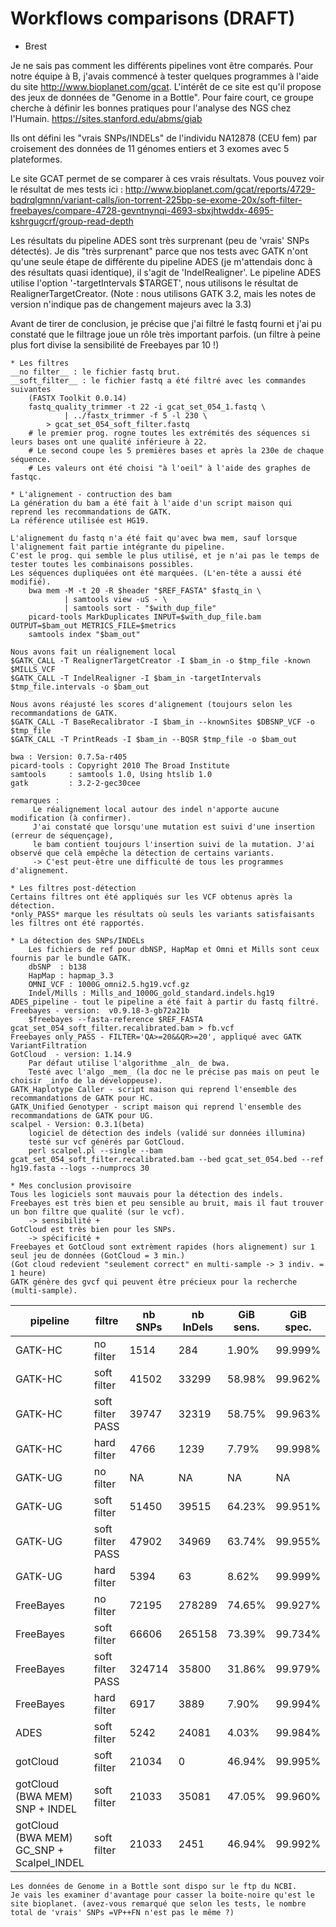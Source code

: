 # Workflows comparisons (DRAFT)

* Brest

Je ne sais pas comment les différents pipelines vont être comparés.
Pour notre équipe à B, j'avais commencé à tester quelques programmes à l'aide du site http://www.bioplanet.com/gcat.
L'intérêt de ce site est qu'il propose des jeux de données de "Genome in a Bottle".
Pour faire court, ce groupe cherche à définir les bonnes pratiques pour l'analyse des NGS chez l'Humain.
https://sites.stanford.edu/abms/giab

Ils ont défini les "vrais SNPs/INDELs" de l'individu NA12878 (CEU fem) par croisement des données de 11 génomes entiers et 3 exomes avec 5 plateformes.

Le site GCAT permet de se comparer à ces vrais résultats.
Vous pouvez voir le résultat de mes tests ici : http://www.bioplanet.com/gcat/reports/4729-bqdrqlgmnn/variant-calls/ion-torrent-225bp-se-exome-20x/soft-filter-freebayes/compare-4728-gevntnynqi-4693-sbxjhtwddx-4695-kshrgugcrf/group-read-depth

Les résultats du pipeline ADES sont très surprenant (peu de 'vrais' SNPs détectés).
Je dis "très surprenant" parce que nos tests avec GATK n'ont qu'une seule étape de différente du pipeline ADES (je m'attendais donc à des résultats quasi identique), il s'agit de 'IndelRealigner'.
Le pipeline ADES utilise l'option '-targetIntervals $TARGET', nous utilisons le résultat de RealignerTargetCreator. (Note : nous utilisons GATK 3.2, mais les notes de version n'indique pas de changement majeurs avec la 3.3)

Avant de tirer de conclusion, je précise que j'ai filtré le fastq fourni et j'ai pu constaté que le filtrage joue un rôle très important parfois. (un filtre à peine plus fort divise la sensibilité de Freebayes par 10 !) 


	* Les filtres
	__no filter__ : le fichier fastq brut.
	__soft_filter__ : le fichier fastq a été filtré avec les commandes suivantes
		(FASTX Toolkit 0.0.14)
		fastq_quality_trimmer -t 22 -i gcat_set_054_1.fastq \
				| ../fastx_trimmer -f 5 -l 230 \
			> gcat_set_054_soft_filter.fastq
		# le premier prog. rogne toutes les extrémités des séquences si leurs bases ont une qualité inférieure à 22.
		# Le second coupe les 5 premières bases et après la 230e de chaque séquence.
		# Les valeurs ont été choisi "à l'oeil" à l'aide des graphes de fastqc.

	* L'alignement - contruction des bam
	La génération du bam a été fait à l'aide d'un script maison qui reprend les recommandations de GATK.
	La référence utilisée est HG19.

	L'alignement du fastq n'a été fait qu'avec bwa mem, sauf lorsque l'alignement fait partie intégrante du pipeline.
	C'est le prog. qui semble le plus utilisé, et je n'ai pas le temps de tester toutes les combinaisons possibles.
	Les séquences dupliquées ont été marquées. (L'en-tête a aussi été modifié).
		bwa mem -M -t 20 -R $header "$REF_FASTA" $fastq_in \
				| samtools view -uS - \
				| samtools sort - "$with_dup_file"
		picard-tools MarkDuplicates INPUT=$with_dup_file.bam OUTPUT=$bam_out METRICS_FILE=$metrics
		samtools index "$bam_out"

	Nous avons fait un réalignement local
	$GATK_CALL -T RealignerTargetCreator -I $bam_in -o $tmp_file -known $MILLS_VCF
	$GATK_CALL -T IndelRealigner -I $bam_in -targetIntervals $tmp_file.intervals -o $bam_out
	
	Nous avons réajusté les scores d'alignement (toujours selon les recommandations de GATK.
	$GATK_CALL -T BaseRecalibrator -I $bam_in --knownSites $DBSNP_VCF -o $tmp_file
	$GATK_CALL -T PrintReads -I $bam_in --BQSR $tmp_file -o $bam_out

	bwa : Version: 0.7.5a-r405
	picard-tools : Copyright 2010 The Broad Institute
	samtools     : samtools 1.0, Using htslib 1.0
	gatk         : 3.2-2-gec30cee

	remarques :
		 Le réalignement local autour des indel n'apporte aucune modification (à confirmer).
		 J'ai constaté que lorsqu'une mutation est suivi d'une insertion (erreur de séquençage),
		 le bam contient toujours l'insertion suivi de la mutation. J'ai observé que celà empêche la détection de certains variants.
		 -> C'est peut-être une difficulté de tous les programmes d'alignement.

	* Les filtres post-détection
	Certains filtres ont été appliqués sur les VCF obtenus après la détection.
	*only_PASS* marque les résultats où seuls les variants satisfaisants les filtres ont été rapportés.

	* La détection des SNPs/INDELs
		Les fichiers de ref pour dbNSP, HapMap et Omni et Mills sont ceux fournis par le bundle GATK.
		dbSNP  : b138
		HapMap : hapmap_3.3
		OMNI_VCF : 1000G_omni2.5.hg19.vcf.gz
		Indel/Mills : Mills_and_1000G_gold_standard.indels.hg19
	ADES_pipeline - tout le pipeline a été fait à partir du fastq filtré.
	Freebayes - version:  v0.9.18-3-gb72a21b
		$freebayes --fasta-reference $REF_FASTA gcat_set_054_soft_filter.recalibrated.bam > fb.vcf
	Freebayes only_PASS - FILTER='QA>=20&&QR>=20', appliqué avec GATK VariantFiltration
	GotCloud  - version: 1.14.9
		Par défaut utilise l'algorithme _aln_ de bwa.
		Testé avec l'algo _mem_ (la doc ne le précise pas mais on peut le choisir _info de la développeuse).
	GATK_Haplotype Caller - script maison qui reprend l'ensemble des recommandations de GATK pour HC.
	GATK_Unified Genotyper - script maison qui reprend l'ensemble des recommandations de GATK pour UG.
	scalpel - Version: 0.3.1(beta)
		logiciel de détection des indels (validé sur données illumina)
		testé sur vcf générés par GotCloud.
		perl scalpel.pl --single --bam gcat_set_054_soft_filter.recalibrated.bam --bed gcat_set_054.bed --ref hg19.fasta --logs --numprocs 30

	* Mes conclusion provisoire
	Tous les logiciels sont mauvais pour la détection des indels.
	Freebayes est très bien et peu sensible au bruit, mais il faut trouver un bon filtre que qualité (sur le vcf).
		-> sensibilité +
	GotCloud est très bien pour les SNPs.
		-> spécificité +
	Freebayes et GotCloud sont extrèment rapides (hors alignement) sur 1 seul jeu de données (GotCloud = 3 min.)
	(Got cloud redevient "seulement correct" en multi-sample -> 3 indiv. = 1 heure)
	GATK génère des gvcf qui peuvent être précieux pour la recherche (multi-sample).

pipeline	|	filtre	|	nb SNPs	|	nb InDels	|	GiB sens.	|	GiB spec.	|	VP	|	FP	|	FN	|	VN
------------|-----------|-----------|---------------|---------------|---------------|-------|-------|-------|------
GATK-HC	|	no filter	|	1514	|	284	|	1.90%	|	99.999%	|	296	|	235	|	15253	|	37238356
GATK-HC	|	soft filter	|	41502	|	33299	|	58.98%	|	99.962%	|	8939	|	14183	|	6218	|	37224408
GATK-HC	|	soft filter PASS	|	39747	|	32319	|	58.75%	|	99.963%	|	8906	|	13799	|	6252	|	37224792
GATK-HC	|	hard filter	|	4766	|	1239	|	7.79%	|	99.998%	|	1198	|	852	|	14183	|	37237739
GATK-UG	|	no filter	|	NA	|	NA	|	NA	|	NA	|	NA	|	NA	|	NA	|	NA
GATK-UG	|	soft filter	|	51450	|	39515	|	64.23%	|	99.951%	|	9760	|	18393	|	5436	|	37220198
GATK-UG	|	soft filter PASS	|	47902	|	34969	|	63.74%	|	99.955%	|	9687	|	16597	|	5511	|	37221994
GATK-UG	|	hard filter	|	5394	|	63	|	8.62%	|	99.999%	|	1325	|	467	|	14038	|	37238124
FreeBayes	|	no filter	|	72195	|	278289	|	74.65%	|	99.927%	|	10607	|	101793	|	3602	|	37136798
FreeBayes	|	soft filter	|	66606	|	265158	|	73.39%	|	99.734%	|	10398	|	99206	|	3771	|	37139385
FreeBayes	|	soft filter PASS	|	324714	|	35800	|	31.86%	|	99.979%	|	4779	|	7685	|	10219	|	37230906
FreeBayes	|	hard filter	|	6917	|	3889	|	7.90%	|	99.994%	|	1196	|	2198	|	13939	|	37236393
ADES	|	soft filter	|	5242	|	24081	|	4.03%	|	99.984%	|	631	|	5821	|	15014	|	37232770
gotCloud	|	soft filter	|	21034	|	0	|	46.94%	|	99.995%	|	7020	|	1941	|	7936	|	37236650
gotCloud (BWA MEM) SNP + INDEL	|	soft filter	|	21033	|	35081	|	47.05%	|	99.960%	|	7034	|	148	|	7917	|	37223755
gotCloud (BWA MEM) GC_SNP + Scalpel_INDEL	|	soft filter	|	21033	|	2451	|	46.94%	|	99.992%	|	7021	|	3143	|	7935	|	37235448


	Les données de Genome in a Bottle sont dispo sur le ftp du NCBI.
	Je vais les examiner d'avantage pour casser la boite-noire qu'est le site bioplanet. (avez-vous remarqué que selon les tests, le nombre total de 'vrais' SNPs =VP++FN n'est pas le même ?)
